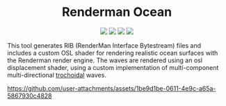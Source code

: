 <h1 align="center">Renderman Ocean</h1>
<div align="center">
  <a href="https://github.com/ParkerBritt?tab=repositories&q=&type=&language=python&sort="><img src="https://parkerbritt.com/badge?label=python&icon=python&color=3776AB"></a>
  <a href="https://renderman.pixar.com/"><img src="https://parkerbritt.com/badge?label=renderman&color=0099fd"></a>
  <a href="https://github.com/ParkerBritt?tab=repositories&q=&type=&language=c%2B%2B&sort="><img src="https://parkerbritt.com/badge?label=C%2B%2B&icon=cplusplus&color=00599C"></a>
  <a href="https://github.com/AcademySoftwareFoundation/OpenShadingLanguage"><img src="https://parkerbritt.com/badge?label=OSL&color=008ED2"></a>
</div>

This tool generates RIB (RenderMan Interface Bytestream) files and includes a custom OSL shader for rendering realistic ocean surfaces with the Renderman render engine.
The waves are rendered using an osl displacement shader, using a custom implementation of multi-component multi-directional [trochoidal](https://en.wikipedia.org/wiki/Trochoidal_wave) waves.


https://github.com/user-attachments/assets/1be9d1be-0611-4e9c-a65a-5867930c4828

